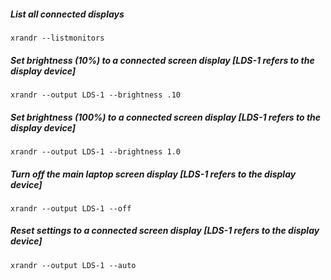 ##### List all connected displays
```
xrandr --listmonitors
```

##### Set brightness (10%) to a connected screen display [LDS-1 refers to the display device]
```
xrandr --output LDS-1 --brightness .10
```

##### Set brightness (100%) to a connected screen display [LDS-1 refers to the display device]
```
xrandr --output LDS-1 --brightness 1.0
```

##### Turn off the main laptop screen display [LDS-1 refers to the display device]
```
xrandr --output LDS-1 --off
```

##### Reset settings to a connected screen display [LDS-1 refers to the display device]
```
xrandr --output LDS-1 --auto
```
